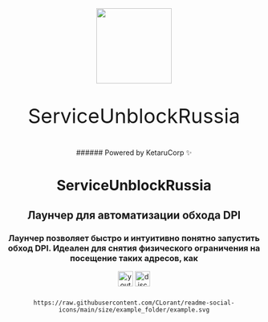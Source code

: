 <div align="center">
<img height="150" src="https://i.imgflip.com/65efzo.gif"/>

<p align="center" style="font-size:40px">ServiceUnblockRussia</p>
###### Powered by KetaruCorp ✨</h3>
<h1> ServiceUnblockRussia</h1>
<h2>Лаунчер для автоматизации обхода DPI</h2>
<h3>Лаунчер позволяет быстро и интуитивно понятно запустить обход DPI. Идеален для снятия физического ограничения на посещение таких адресов, как</h3>

<div id="logo">

<img src="https://img.shields.io/static/v1?message=Youtube&logo=youtube&label=&color=FF0000&logoColor=white&labelColor=&style=for-the-badge" height="30" alt="youtube logo"/> 
<img src="https://img.shields.io/static/v1?message=Discord&logo=discord&label=&color=5865f2&logoColor=white&labelColor=&style=for-the-badge" height="30" alt="discord logo"/><br>


###

```
https://raw.githubusercontent.com/CLorant/readme-social-icons/main/size/example_folder/example.svg
```